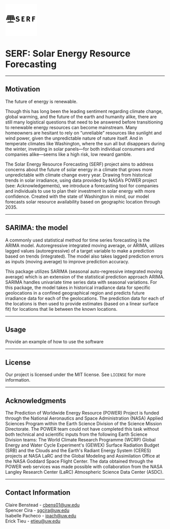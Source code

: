 <img align="center" width="100" height="100" src="https://github.com/Solar-Wind-ML-DIRECT-2022-Project/2022-Project-Repo/blob/main/serf/serf%20logo.png">

# SERF: Solar Energy Resource Forecasting 
---
## Motivation
The future of energy is renewable.

Though this has long been the leading sentiment regarding climate change, global warming, and the future of the earth and humanity alike, there are still many logistical questions that need to be answered before transitioning to renewable energy resources can become mainstream. Many homeowners are hesitant to rely on “unreliable” resources like sunlight and wind power, given the unpredictable nature of nature itself. And in temperate climates like Washington, where the sun all but disappears during the winter, investing in solar panels—for both individual consumers and companies alike—seems like a high risk, low reward gamble.

The Solar Energy Resource Forecasting (SERF) project aims to address concerns about the future of solar energy in a climate that grows more unpredictable with climate change every year. Drawing from historical trends in solar irradiance, using data provided by NASA’s POWER project (see: Acknowledgements), we introduce a forecasting tool for companies and individuals to use to plan their investment in solar energy with more confidence. Created with the state of Washington in mind, our model forecasts solar resource availability based on geographic location through 2035. 

---
## SARIMA: the model
A commonly used statistical method for time series forecasting is the ARIMA model. Autoregressive integrated moving average, or ARIMA, utilizes lagged values (autoregressive) of a target variable to make a prediction based on trends (integrated). The model also takes lagged prediction errors as inputs (moving average) to improve prediction accuracy.

This package utilizes SARIMA (seasonal auto-regressive integrated moving average) which is an extension of the statistical prediction approach ARIMA. SARIMA handles univariate time series data with seasonal variations. For this package, the model takes in historical irradiance data for specific geolocations in a confined geographical region and predicts future irradiance data for each of the geolocations. The prediction data for each of the locations is then used to provide estimates (based on a linear surface fit) for locations that lie between the known locations.

---
## Usage
Provide an example of how to use the software

---
## License 
Our project is licensed under the MIT license. See ``LICENSE`` for more information.

---
## Acknowledgments
The Prediction of Worldwide Energy Resource (POWER) Project is funded through the National Aeronautics and Space Administration (NASA) Applied Sciences Program within the Earth Science Division of the Science Mission Directorate. The POWER team could not have completed this task without both technical and scientific inputs from the following Earth Science Division teams: The World Climate Research Programme (WCRP) Global Energy and Water Cycle Experiment's (GEWEX) Surface Radiation Budget (SRB) and the Clouds and the Earth's Radiant Energy System (CERES) projects at NASA LaRC and the Global Modeling and Assimilation Office at the NASA Goddard Space Flight Center. The data obtained through the POWER web services was made possible with collaboration from the NASA Langley Research Center (LaRC) Atmospheric Science Data Center (ASDC).

---
## Contact Information
Claire Benstead - cbens01@uw.edu    <br>
Spencer Cira - sgcira@uw.edu  <br>
Isabelle Pacheco - ipach@uw.edu   <br>
Erick Tieu - etieu@uw.edu    <br>
